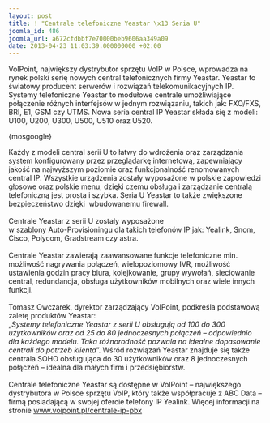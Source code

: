 ```yaml
---
layout: post
title: ! "Centrale telefoniczne Yeastar \x13 Seria U"
joomla_id: 486
joomla_url: a672cfdbbf7e70000beb9606aa349a09
date: 2013-04-23 11:03:39.000000000 +02:00
---
```

VoIPoint, największy dystrybutor sprzętu VoIP w Polsce, wprowadza na rynek polski serię nowych central telefonicznych firmy Yeastar. Yeastar to światowy producent serwer&oacute;w i rozwiązań telekomunikacyjnych IP.<br />Systemy telefoniczne Yeastar to modułowe centrale umożliwiające połączenie r&oacute;żnych interfejs&oacute;w w jednym rozwiązaniu, takich jak: FXO/FXS, BRI, E1, GSM czy UTMS. Nowa seria central IP Yeastar składa się z modeli: U100, U200, U300, U500, U510 oraz U520.<p>{mosgoogle}</p><p>Każdy z modeli central serii U to łatwy do wdrożenia oraz zarządzania system konfigurowany przez przeglądarkę internetową, zapewniający jakość na najwyższym poziomie oraz funkcjonalność renomowanych central IP. Wszystkie urządzenia zostały wyposażone w polskie zapowiedzi głosowe oraz polskie menu, dzięki czemu obsługa i zarządzanie centralą telefoniczną jest prosta i szybka. Seria U Yeastar to także zwiększone bezpieczeństwo dzięki&nbsp; wbudowanemu firewall. <br /><br />Centrale Yeastar z serii U zostały wyposażone <br />w szablony Auto-Provisioningu dla takich telefon&oacute;w IP jak: Yealink, Snom, Cisco, Polycom, Gradstream czy astra. <br /><br />Centrale Yeastar zawierają zaawansowane funkcje telefoniczne min. możliwość nagrywania połączeń, wielopoziomowy IVR, możliwość ustawienia godzin pracy biura, kolejkowanie, grupy wywołań, sieciowanie central, redundancja, obsługa użytkownik&oacute;w mobilnych oraz wiele innych funkcji.&nbsp;&nbsp; <br /><br />Tomasz Owczarek, dyrektor zarządzający VoIPoint, podkreśla podstawową zaletę produkt&oacute;w Yeastar: <br />&bdquo;<em>Systemy telefoniczne Yeastar z serii U obsługują od 100 do 300 użytkownik&oacute;w oraz od 25 do 80 jednoczesnych połączeń &ndash; odpowiednio dla każdego modelu. Taka r&oacute;żnorodność pozwala na idealne dopasowanie centrali do potrzeb klienta</em>&rdquo;. Wśr&oacute;d rozwiązań Yeastar znajduje się także centrala SOHO obsługująca do 30 użytkownik&oacute;w oraz 8 jednoczesnych połączeń &ndash; idealna dla małych firm i przedsiębiorstw. <br /><br />Centrale telefoniczne Yeastar są dostępne w VoIPoint &ndash; największego dystrybutora w Polsce sprzętu VoIP, kt&oacute;ry także wsp&oacute;łpracuje z ABC Data &ndash; firmą posiadającą w swojej ofercie telefony IP Yealink. Więcej informacji na stronie <a href="http://www.voipoint.pl/centrale-ip-pbx" target="_blank">www.voipoint.pl/centrale-ip-pbx</a>  </p>
